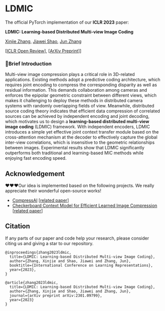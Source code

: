 # LDMIC

The official PyTorch implementation of our **ICLR 2023** paper: 

**LDMIC: Learning-based Distributed Multi-view Image Coding**

[Xinjie Zhang](https://xinjie-q.github.io/), [Jiawei Shao](https://shaojiawei07.github.io/), [Jun Zhang](https://eejzhang.people.ust.hk/)

[[ICLR Open Review](https://openreview.net/forum?id=ILQVw4cA5F9)], [[ArXiv Preprint](https://arxiv.org/abs/2301.09799)]]

### :bookmark:Brief Introduction

Multi-view image compression plays a critical role in 3D-related applications. Existing methods adopt a predictive coding architecture, which requires joint encoding to compress the corresponding disparity as well as residual information. This demands collaboration among cameras and enforces the epipolar geometric constraint between different views, which makes it challenging to deploy these methods in distributed camera systems with randomly overlapping fields of view. Meanwhile, distributed source coding theory indicates that efficient data compression of correlated sources can be achieved by independent encoding and joint decoding, which motivates us to design a **learning-based distributed multi-view image coding** (LDMIC) framework. With independent encoders, LDMIC introduces a simple yet effective joint context transfer module based on the cross-attention mechanism at the decoder to effectively capture the global inter-view correlations, which is insensitive to the geometric relationships between images. Experimental results show that LDMIC significantly outperforms both traditional and learning-based MIC methods while enjoying fast encoding speed. 

## Acknowledgement

:heart::heart::heart:Our idea is implemented based on the following projects. We really appreciate their wonderful open-source works!

- [CompressAI](https://github.com/InterDigitalInc/CompressAI) [[related paper](https://arxiv.org/abs/2011.03029)]
- [Checkerboard Context Model for Efficient Learned Image Compression](https://github.com/JiangWeibeta/Checkerboard-Context-Model-for-Efficient-Learned-Image-Compression/tree/main) [[related paper](https://arxiv.org/abs/2103.15306v2)]

## Citation

If any parts of our paper and code help your research, please consider citing us and giving a star to our repository.

```
@inproceedings{zhang2023ldmic,
  title={LDMIC: Learning-based Distributed Multi-view Image Coding},
  author={Zhang, Xinjie and Shao, Jiawei and Zhang, Jun},
  booktitle={International Conference on Learning Representations},
  year={2023},
}

@article{zhang2023ldmic,
  title={LDMIC: Learning-based Distributed Multi-view Image Coding},
  author={Zhang, Xinjie and Shao, Jiawei and Zhang, Jun},
  journal={arXiv preprint arXiv:2301.09799},
  year={2023}
}
```

